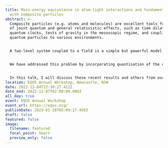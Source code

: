 ```yaml
---
title: Mass-energy equivalence in atom-light interactions and fundamental tests
  with composite particles
abstract: >-
  Composite particles (e.g. atoms and molecules) are excellent tools for tests
  of joint quantum and general relativistic effects, such as time dilation of
  quantum clocks, tests of gravity in the mesoscopic regime, and coupling of
  quantum particles to various environments.


  A two-level system coupled to a field is a simple but powerful model of a quantum system interacting with an external environment. As the system’s internal state can change in response to the field, e.g. its internal energy increases at the expense of absorbing a particle from the field, the model is often called a `particle detector’. Simple such models, with a point-like two-level system on a classical trajectory, are called Unruh-DeWitt detectors. Recent models incorporating quantum effects of the detector’s centre of mass have produced interesting results, however they cannot yet capture known relativistic effects required in typical applications of the model—such as in atom-light interactions.


  We have addressed this problem by incorporating quantisation of the centre of mass and the internal mass-energy into the Unruh-DeWitt model. We show that internal energy changes due to emission or absorption are relevant even in the lowest energy limit—corrections to transition rates due to the detector’s mass changing cannot be ignored unless the entirety of the centre of mass dynamics is also ignored. Our results imply that one cannot have a consistent model of a massive particle interacting with a relativistic quantum field without including relativistic mass-energy equivalence, at the least, in the particle’s dynamics.


  In this talk, I will discuss these recent results and others from our group, as well as some open problems arising from this research.
location: EQUS Annual Workshop, Newcastle, NSW
date: 2022-12-04T22:30:27.412Z
date_end: 2022-12-07T02:00:00.000Z
all_day: true
event: EQUS Annual Workshop
event_url: https://equs.org/
publishDate: 2023-01-18T05:09:27.450Z
draft: false
featured: false
image:
  filename: featured
  focal_point: Smart
  preview_only: false
---
```

